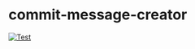 # commit-message-creator

[![Test](https://github.com/violinist-dev/commit-message-creator/actions/workflows/test.yml/badge.svg)](https://github.com/violinist-dev/commit-message-creator/actions/workflows/test.yml)
